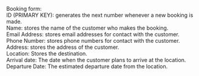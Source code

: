 Booking form:<br>
</t> ID (PRIMARY KEY): generates the next number whenever a new booking is made.<br>
</t> Name: stores the name of the customer who makes the booking.<br>
</t> Email Address: stores email addresses for contact with the customer.<br>
</t> Phone Number: stores phone numbers for contact with the customer.<br>
</t> Address: stores the address of the customer.<br>
</t> Location: Stores the destination.<br>
</t> Arrival date: The date when the customer plans to arrive at the location.<br>
</t> Departure Date: The estimated departure date from the location.<br>

